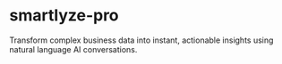 # smartlyze-pro
Transform complex business data into instant, actionable insights using natural language AI conversations.
